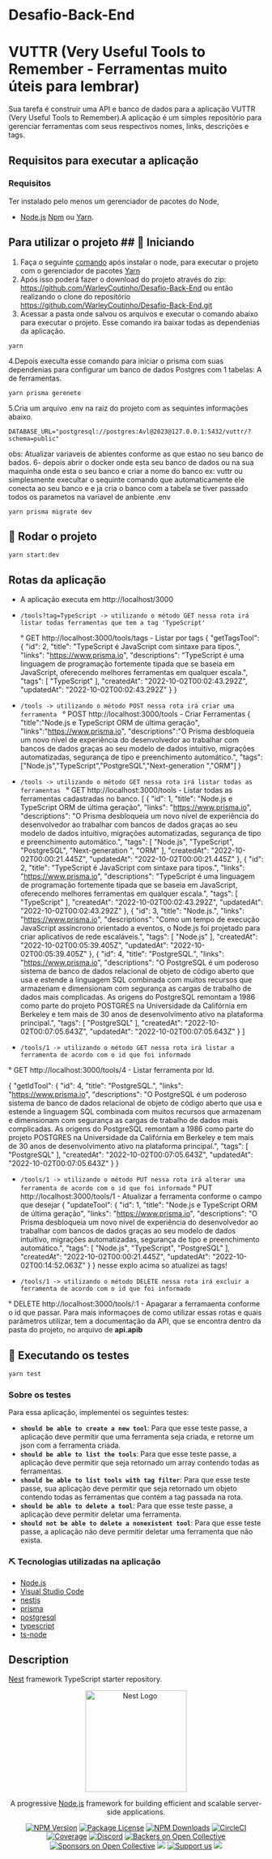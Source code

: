 # Desafio-Back-End

# VUTTR (Very Useful Tools to Remember - Ferramentas muito úteis para lembrar)

Sua tarefa é construir uma API e banco de dados para a aplicação VUTTR (Very Useful Tools to Remember).A aplicação é um simples repositório para gerenciar ferramentas com seus respectivos nomes, links, descrições e tags.

## Requisitos para executar a aplicação

### Requisitos

Ter instalado pelo menos um gerenciador de pacotes do Node,

- [Node.js](https://nodejs.org/)
  [Npm](https://www.npmjs.com/) ou [Yarn](https://yarnpkg.com/).

## Para utilizar o projeto ## 🏁 Iniciando

1. Faça o seguinte [comando](https://yarnpkg.com/getting-started/install) após instalar o node, para executar o projeto com o gerenciador de pacotes [Yarn](https://yarnpkg.com/)
2. Após isso poderá fazer o download do projeto através do zip: https://github.com/WarleyCoutinho/Desafio-Back-End ou então realizando o clone do repositório https://github.com/WarleyCoutinho/Desafio-Back-End.git
3. Acessar a pasta onde salvou os arquivos e executar o comando abaixo para executar o projeto. Esse comando ira baixar todas as dependenias da aplicação.

```
yarn
```

4.Depois execulta esse comando para iniciar o prisma com suas dependenias para configurar
um banco de dados Postgres com 1 tabelas: A de ferramentas.

```
yarn prisma gerenete
```

5.Cria um arquivo .env na raiz do projeto com as sequintes informações abaixo.

```
DATABASE_URL="postgresql://postgres:Avl@2023@127.0.0.1:5432/vuttr/?schema=public"
```

obs: Atualizar variaveis de abientes conforme as que estao no seu banco de bados.
6- depois abrir o docker onde esta seu banco de dados ou na sua maquinha onde esta
o seu banco e criar a nome do banco ex: vuttr ou simplesmente execultar o sequinte comando
que automaticamente ele conecta ao seu banco e e ja cria o banco com a tabela se tiver
passado todos os parametos na variavel de anbiente .env

```
yarn prisma migrate dev
```

## 🎈 Rodar o projeto

```
yarn start:dev
```

## Rotas da aplicação

- A aplicação executa em http://localhost/3000
- `/tools?tag=TypeScript -> utilizando o método GET nessa rota irá listar todas ferramentas que tem a tag 'TypeScript'`

  ° GET http://localhost:3000/tools/tags - Listar por tags
  {
  "getTagsTool": {
  "id": 2,
  "title": "TypeScript é JavaScript com sintaxe para tipos.",
  "links": "https://www.prisma.io",
  "descriptions": "TypeScript é uma linguagem de programação fortemente tipada que se baseia em JavaScript, oferecendo melhores ferramentas em qualquer escala.",
  "tags": [
  "TypeScript"
  ],
  "createdAt": "2022-10-02T00:02:43.292Z",
  "updatedAt": "2022-10-02T00:02:43.292Z"
  }
  }

- `/tools -> utilizando o método POST nessa rota irá criar uma ferramenta `
  ° POST http://localhost:3000/tools - Criar Ferramentas
  {
  "title":"Node.js e TypeScript ORM de última geração",
  "links":"https://www.prisma.io",
  "descriptions":"O Prisma desbloqueia um novo nível de experiência do desenvolvedor ao trabalhar com bancos de dados graças ao seu modelo de dados intuitivo, migrações automatizadas, segurança de tipo e preenchimento automático.",
  "tags":["Node.js","TypeScript","PostgreSQL","Next-generation ","ORM"]
  }
- `/tools -> utilizando o método GET nessa rota irá listar todas as ferramentas `
  ° GET http://localhost:3000/tools - Listar todas as ferramentas cadastradas no banco.
  [
  {
  "id": 1,
  "title": "Node.js e TypeScript ORM de última geração",
  "links": "https://www.prisma.io",
  "descriptions": "O Prisma desbloqueia um novo nível de experiência do desenvolvedor ao trabalhar com bancos de dados graças ao seu modelo de dados intuitivo, migrações automatizadas, segurança de tipo e preenchimento automático.",
  "tags": [
  "Node.js",
  "TypeScript",
  "PostgreSQL",
  "Next-generation ",
  "ORM"
  ],
  "createdAt": "2022-10-02T00:00:21.445Z",
  "updatedAt": "2022-10-02T00:00:21.445Z"
  },
  {
  "id": 2,
  "title": "TypeScript é JavaScript com sintaxe para tipos.",
  "links": "https://www.prisma.io",
  "descriptions": "TypeScript é uma linguagem de programação fortemente tipada que se baseia em JavaScript, oferecendo melhores ferramentas em qualquer escala.",
  "tags": [
  "TypeScript"
  ],
  "createdAt": "2022-10-02T00:02:43.292Z",
  "updatedAt": "2022-10-02T00:02:43.292Z"
  },
  {
  "id": 3,
  "title": "Node.js.",
  "links": "https://www.prisma.io",
  "descriptions": "Como um tempo de execução JavaScript assíncrono orientado a eventos, o Node.js foi projetado para criar aplicativos de rede escaláveis.",
  "tags": [
  "Node.js"
  ],
  "createdAt": "2022-10-02T00:05:39.405Z",
  "updatedAt": "2022-10-02T00:05:39.405Z"
  },
  {
  "id": 4,
  "title": "PostgreSQL.",
  "links": "https://www.prisma.io",
  "descriptions": "O PostgreSQL é um poderoso sistema de banco de dados relacional de objeto de código aberto que usa e estende a linguagem SQL combinada com muitos recursos que armazenam e dimensionam com segurança as cargas de trabalho de dados mais complicadas. As origens do PostgreSQL remontam a 1986 como parte do projeto POSTGRES na Universidade da Califórnia em Berkeley e tem mais de 30 anos de desenvolvimento ativo na plataforma principal.",
  "tags": [
  "PostgreSQL"
  ],
  "createdAt": "2022-10-02T00:07:05.643Z",
  "updatedAt": "2022-10-02T00:07:05.643Z"
  }
  ]
- `/tools/1 -> utilizando o método GET nessa rota irá listar a ferramenta de acordo com o id que foi informado`

° GET http://localhost:3000/tools/4 - Listar ferramenta por Id.

{
"getIdTool": {
"id": 4,
"title": "PostgreSQL.",
"links": "https://www.prisma.io",
"descriptions": "O PostgreSQL é um poderoso sistema de banco de dados relacional de objeto de código aberto que usa e estende a linguagem SQL combinada com muitos recursos que armazenam e dimensionam com segurança as cargas de trabalho de dados mais complicadas. As origens do PostgreSQL remontam a 1986 como parte do projeto POSTGRES na Universidade da Califórnia em Berkeley e tem mais de 30 anos de desenvolvimento ativo na plataforma principal.",
"tags": [
"PostgreSQL"
],
"createdAt": "2022-10-02T00:07:05.643Z",
"updatedAt": "2022-10-02T00:07:05.643Z"
}
}

- `/tools/1 -> utilizando o método PUT nessa rota irá alterar uma ferramenta de acordo com o id que foi informado`
  ° PUT http://localhost:3000/tools/1 - Atualizar a ferramenta conforme o campo que desejar
  {
  "updateTool": {
  "id": 1,
  "title": "Node.js e TypeScript ORM de última geração",
  "links": "https://www.prisma.io",
  "descriptions": "O Prisma desbloqueia um novo nível de experiência do desenvolvedor ao trabalhar com bancos de dados graças ao seu modelo de dados intuitivo, migrações automatizadas, segurança de tipo e preenchimento automático.",
  "tags": [
  "Node.js",
  "TypeScript",
  "PostgreSQL"
  ],
  "createdAt": "2022-10-02T00:00:21.445Z",
  "updatedAt": "2022-10-02T00:14:52.063Z"
  }
  }
  nesse explo acima so atualizei as tags!

- `/tools/1 -> utilizando o método DELETE nessa rota irá excluir a ferramenta de acordo com o id que foi informado`

° DELETE http://localhost:3000/tools/:1 - Apagarar a ferramaenta conforme o id que passar.
Para mais informaçoes de como utilizar essas rotas e quais parâmetros utilizar, tem a documentação da API, que se encontra dentro da pasta do projeto, no arquivo de **api.apib**

## 🔧 Executando os testes

```sh
yarn test
```

### Sobre os testes

Para essa aplicação, implementei os seguintes testes:

- **`should be able to create a new tool`**: Para que esse teste passe, a aplicação deve permitir que uma ferramenta seja criada, e retorne um json com a ferramenta criada.
- **`should be able to list the tools`**: Para que esse teste passe, a aplicação deve permitir que seja retornado um array contendo todas as ferramentas.
- **`should be able to list tools with tag filter`**: Para que esse teste passe, sua aplicação deve permitir que seja retornado um objeto contendo todas as ferramentas que contém a tag passada na rota.
- **`should be able to delete a tool`**: Para que esse teste passe, a aplicação deve permitir deletar uma ferramenta.
- **`should not be able to delete a nonexistent tool`**: Para que esse teste passe, a aplicação não deve permitir deletar uma ferramenta que não exista.

### ⛏️ Tecnologias utilizadas na aplicação

- [Node.js](https://nodejs.org/en/)
- [Visual Studio Code](https://code.visualstudio.com/)
- [nestjs](https://docs.nestjs.com/)
- [prisma](https://www.prisma.io/)
- [postgresql](https://www.postgresql.org/)
- [typescript](https://www.typescriptlang.org/)
- [ts-node](https://www.npmjs.com/package/ts-node)

## Description

[Nest](https://github.com/nestjs/nest) framework TypeScript starter repository.

<p align="center">
  <a href="http://nestjs.com/" target="blank"><img src="https://nestjs.com/img/logo-small.svg" width="200" alt="Nest Logo" /></a>
</p>

[circleci-image]: https://img.shields.io/circleci/build/github/nestjs/nest/master?token=abc123def456
[circleci-url]: https://circleci.com/gh/nestjs/nest

  <p align="center">A progressive <a href="http://nodejs.org" target="_blank">Node.js</a> framework for building efficient and scalable server-side applications.</p>
    <p align="center">
<a href="https://www.npmjs.com/~nestjscore" target="_blank"><img src="https://img.shields.io/npm/v/@nestjs/core.svg" alt="NPM Version" /></a>
<a href="https://www.npmjs.com/~nestjscore" target="_blank"><img src="https://img.shields.io/npm/l/@nestjs/core.svg" alt="Package License" /></a>
<a href="https://www.npmjs.com/~nestjscore" target="_blank"><img src="https://img.shields.io/npm/dm/@nestjs/common.svg" alt="NPM Downloads" /></a>
<a href="https://circleci.com/gh/nestjs/nest" target="_blank"><img src="https://img.shields.io/circleci/build/github/nestjs/nest/master" alt="CircleCI" /></a>
<a href="https://coveralls.io/github/nestjs/nest?branch=master" target="_blank"><img src="https://coveralls.io/repos/github/nestjs/nest/badge.svg?branch=master#9" alt="Coverage" /></a>
<a href="https://discord.gg/G7Qnnhy" target="_blank"><img src="https://img.shields.io/badge/discord-online-brightgreen.svg" alt="Discord"/></a>
<a href="https://opencollective.com/nest#backer" target="_blank"><img src="https://opencollective.com/nest/backers/badge.svg" alt="Backers on Open Collective" /></a>
<a href="https://opencollective.com/nest#sponsor" target="_blank"><img src="https://opencollective.com/nest/sponsors/badge.svg" alt="Sponsors on Open Collective" /></a>
  <a href="https://paypal.me/kamilmysliwiec" target="_blank"><img src="https://img.shields.io/badge/Donate-PayPal-ff3f59.svg"/></a>
    <a href="https://opencollective.com/nest#sponsor"  target="_blank"><img src="https://img.shields.io/badge/Support%20us-Open%20Collective-41B883.svg" alt="Support us"></a>
  <a href="https://twitter.com/nestframework" target="_blank"><img src="https://img.shields.io/twitter/follow/nestframework.svg?style=social&label=Follow"></a>
</p>
  <!--[![Backers on Open Collective](https://opencollective.com/nest/backers/badge.svg)](https://opencollective.com/nest#backer)
  [![Sponsors on Open Collective](https://opencollective.com/nest/sponsors/badge.svg)](https://opencollective.com/nest#sponsor)-->
